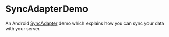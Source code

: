 # SyncAdapterDemo
An Android [SyncAdapter](https://developer.android.com/training/sync-adapters/creating-sync-adapter.html) demo which explains how you can sync your data with your server.

